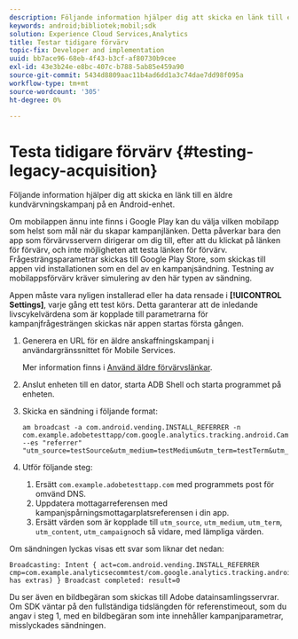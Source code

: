 ```yaml
---
description: Följande information hjälper dig att skicka en länk till en äldre kundvärvningskampanj på en Android-enhet.
keywords: android;bibliotek;mobil;sdk
solution: Experience Cloud Services,Analytics
title: Testar tidigare förvärv
topic-fix: Developer and implementation
uuid: bb7ace96-68eb-4f43-b3cf-af80730b9cee
exl-id: 43e3b24e-e8bc-407c-b788-5ab85e459a90
source-git-commit: 5434d8809aac11b4ad6dd1a3c74dae7dd98f095a
workflow-type: tm+mt
source-wordcount: '305'
ht-degree: 0%

---
```


# Testa tidigare förvärv {#testing-legacy-acquisition}

Följande information hjälper dig att skicka en länk till en äldre kundvärvningskampanj på en Android-enhet.

Om mobilappen ännu inte finns i Google Play kan du välja vilken mobilapp som helst som mål när du skapar kampanjlänken. Detta påverkar bara den app som förvärvsservern dirigerar om dig till, efter att du klickat på länken för förvärv, och inte möjligheten att testa länken för förvärv. Frågesträngsparametrar skickas till Google Play Store, som skickas till appen vid installationen som en del av en kampanjsändning. Testning av mobilappsförvärv kräver simulering av den här typen av sändning.

Appen måste vara nyligen installerad eller ha data rensade i **[!UICONTROL Settings]**, varje gång ett test körs. Detta garanterar att de inledande livscykelvärdena som är kopplade till parametrarna för kampanjfrågesträngen skickas när appen startas första gången.

1. Generera en URL för en äldre anskaffningskampanj i användargränssnittet för Mobile Services.

   Mer information finns i [Använd äldre förvärvslänkar](/help/using/acquisition-main/c-marketing-links-builder/t-create-edit-adobe-links/c-use-legacy-acquisition-links/c-use-legacy-acquisition-links.md).
1. Anslut enheten till en dator, starta ADB Shell och starta programmet på enheten.
1. Skicka en sändning i följande format:

   ```
   am broadcast -a com.android.vending.INSTALL_REFERRER -n com.example.adobetesttapp/com.google.analytics.tracking.android.CampaignTrackingReceiver --es "referrer" "utm_source=testSource&utm_medium=testMedium&utm_term=testTerm&utm_content=testContent&utm_campaign=testCampaign&trackingcode=trackingvalue"
   ```

1. Utför följande steg:
   1. Ersätt `com.example.adobetesttapp.com` med programmets post för omvänd DNS.
   1. Uppdatera mottagarreferensen med kampanjspårningsmottagarplatsreferensen i din app.
   1. Ersätt värden som är kopplade till `utm_source`, `utm_medium`, `utm_term`, `utm_content`, `utm_campaign`och så vidare, med lämpliga värden.

Om sändningen lyckas visas ett svar som liknar det nedan:

```
Broadcasting: Intent { act=com.android.vending.INSTALL_REFERRER cmp=com.example.analyticsecommtest/com.google.analytics.tracking.android.AnalyticsReceiver has extras) } Broadcast completed: result=0
```

Du ser även en bildbegäran som skickas till Adobe datainsamlingsservrar. Om SDK väntar på den fullständiga tidslängden för referenstimeout, som du angav i steg 1, med en bildbegäran som inte innehåller kampanjparametrar, misslyckades sändningen.
